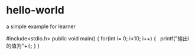 # hello-world
a simple example for learner

#include<stdio.h>
public void main()
{
  for(int i= 0; i<10; i++)
  {
    printf("输出i的值为"+i);
  }
}
